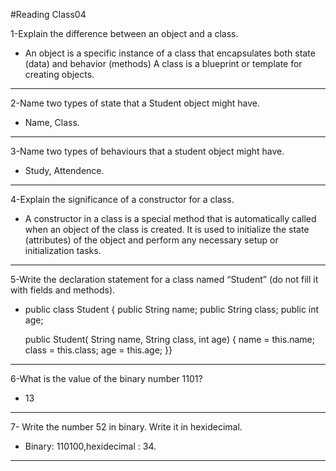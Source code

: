 #Reading Class04 

1-Explain the difference between an object and a class.

- An object is a specific instance of a class that encapsulates both state (data) and behavior (methods) A class is a blueprint or template for creating objects.
---

2-Name two types of state that a Student object might have.

- Name, Class.

---


3-Name two types of behaviours that a student object might have.

- Study, Attendence.

---


4-Explain the significance of a constructor for a class.

- A constructor in a class is a special method that is automatically called when an object of the class is created. It is used to initialize the state (attributes) of the object and perform any necessary setup or initialization tasks.

---


5-Write the declaration statement for a class named “Student” (do not fill it with fields and methods).

- public class Student {
    public String name;
    public String class;
    public int age;

    public Student( String name, String class, int age) {
        name = this.name;
        class = this.class;
        age = this.age;
    }}

---


6-What is the value of the binary number 1101?

- 13

---


7- Write the number 52 in binary. Write it in hexidecimal.

- Binary: 110100,hexidecimal : 34.


---



